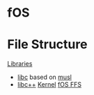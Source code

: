 # fOS
# File Structure
[Libraries](Library)
* [libc](Library/LibC) based on [musl](https://github.com/bminor/musl)
* [libc++](Library/LibCXX)
[Kernel](Kernel) 
[fOS FFS](Base) 